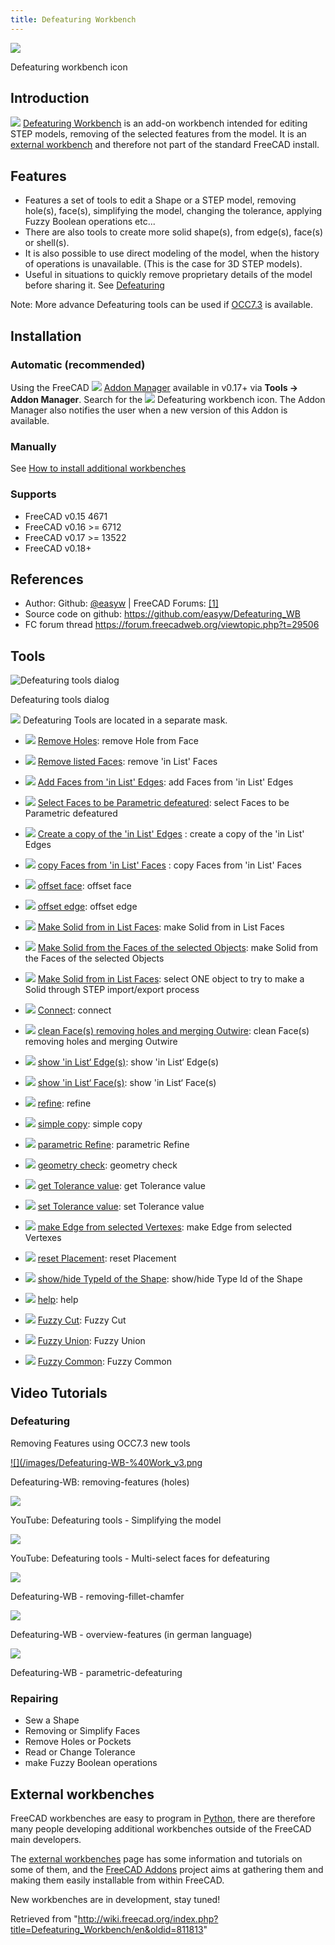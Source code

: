 ```yaml
---
title: Defeaturing Workbench
---
```


![](/images/Defeaturing_workbench_icon.svg)

Defeaturing workbench icon

## Introduction

![](/images/Defeaturing_workbench_icon.svg) [Defeaturing Workbench](/Defeaturing_Workbench "Defeaturing Workbench") is an add-on workbench intended for editing STEP models, removing of the selected features from the model. It is an [external workbench](/External_Workbenches "External Workbenches") and therefore not part of the standard FreeCAD install.

## Features

- Features a set of tools to edit a Shape or a STEP model, removing hole(s), face(s), simplifying the model, changing the tolerance, applying Fuzzy Boolean operations etc...
- There are also tools to create more solid shape(s), from edge(s), face(s) or shell(s).
- It is also possible to use direct modeling of the model, when the history of operations is unavailable. (This is the case for 3D STEP models).
- Useful in situations to quickly remove proprietary details of the model before sharing it. See [Defeaturing](/Defeaturing "Defeaturing")

Note: More advance Defeaturing tools can be used if [OCC7.3](/OpenCASCADE "OpenCASCADE") is available.

## Installation

### Automatic (recommended)

Using the FreeCAD ![](/images/AddonManager.svg) [Addon Manager](/Std_AddonMgr "Std AddonMgr") available in v0.17+ via **Tools → Addon Manager**. Search for the ![](/images/Defeaturing_workbench_icon.svg) Defeaturing workbench icon. The Addon Manager also notifies the user when a new version of this Addon is available.

### Manually

See [How to install additional workbenches](/How_to_install_additional_workbenches "How to install additional workbenches")

### Supports

- FreeCAD v0.15 4671
- FreeCAD v0.16 >= 6712
- FreeCAD v0.17 >= 13522
- FreeCAD v0.18+

## References

- Author: Github: [@easyw](https://github.com/easyw) | FreeCAD Forums: [[1]](https://forum.freecadweb.org/viewtopic.php?f=9&t=29506)
- Source code on github: <https://github.com/easyw/Defeaturing_WB>
- FC forum thread <https://forum.freecadweb.org/viewtopic.php?t=29506>

## Tools

![Defeaturing tools dialog](/images/Defeaturing_WB.png)

Defeaturing tools dialog

![](/images/Defeaturing_Tools.svg) Defeaturing Tools are located in a separate mask.

- ![](/images/DefeatWB_Tools_rmv_hole.png) [Remove Holes](/index.php?title=DefeatWB_Tools_rmv_hole&action=edit&redlink=1 "DefeatWB Tools rmv hole (page does not exist)"): remove Hole from Face
- ![](/images/DefeatWB_Tools_rmv_listed_Faces.png) [Remove listed Faces](/index.php?title=DefeatWB_Tools_rmv_listed_Faces&action=edit&redlink=1 "DefeatWB Tools rmv listed Faces (page does not exist)"): remove 'in List' Faces
- ![](/images/DefeatWB_Tools_add_Faces_listed_Edges.png) [Add Faces from 'in List' Edges](/index.php?title=DefeatWB_Tools_add_Faces_listed_Edges&action=edit&redlink=1 "DefeatWB Tools add Faces listed Edges (page does not exist)"): add Faces from 'in List' Edges
- ![](/images/DefeatWB_Tools_select_Faces_Param_Defeat.png) [Select Faces to be Parametric defeatured](/index.php?title=DefeatWB_Tools_select_Faces_Param_Defeat&action=edit&redlink=1 "DefeatWB Tools select Faces Param Defeat (page does not exist)"): select Faces to be Parametric defeatured
- ![](/images/DefeatWB_Tools_create_copy_listed_edges.png) [Create a copy of the 'in List' Edges](/index.php?title=DefeatWB_Tools_create_copy_listed_edges&action=edit&redlink=1 "DefeatWB Tools create copy listed edges (page does not exist)") : create a copy of the 'in List' Edges

- ![](/images/DefeatWB_Tools_copy_Faces_listed_faces.png) [copy Faces from 'in List' Faces](/index.php?title=DefeatWB_Tools_copy_Faces_listed_faces&action=edit&redlink=1 "DefeatWB Tools copy Faces listed faces (page does not exist)") : copy Faces from 'in List' Faces
- ![](/images/DefeatWB_Tools_offset_face.png) [offset face](/index.php?title=DefeatWB_Tools_offset_face&action=edit&redlink=1 "DefeatWB Tools offset face (page does not exist)"): offset face
- ![](/images/DefeatWB_Tools_offset_edge.png) [offset edge](/index.php?title=DefeatWB_Tools_offset_edge&action=edit&redlink=1 "DefeatWB Tools offset edge (page does not exist)"): offset edge

- ![](/images/DefeatWB_Tools_make_solid_listed_faces.png) [Make Solid from in List Faces](/index.php?title=DefeatWB_Tools_make_solid_listed_faces&action=edit&redlink=1 "DefeatWB Tools make solid listed faces (page does not exist)"): make Solid from in List Faces
- ![](/images/DefeatWB_Tools_make_solid_faces_selected_objects.png) [Make Solid from the Faces of the selected Objects](/index.php?title=DefeatWB_Tools_make_solid_faces_selected_objects&action=edit&redlink=1 "DefeatWB Tools make solid faces selected objects (page does not exist)"): make Solid from the Faces of the selected Objects
- ![](/images/DefeatWB_Tools_select_one_object_2_make_solid_step_proc.png) [Make Solid from in List Faces](/index.php?title=DefeatWB_Tools_select_one_object_2_make_solid_step_proc&action=edit&redlink=1 "DefeatWB Tools select one object 2 make solid step proc (page does not exist)"): select ONE object to try to make a Solid through STEP import/export process
- ![](/images/DefeatWB_Tools_Connect.png) [Connect](/index.php?title=DefeatWB_Tools_Connect&action=edit&redlink=1 "DefeatWB Tools Connect (page does not exist)"): connect
- ![](/images/DefeatWB_Tools_clean_face_rmv_holes.png) [clean Face(s) removing holes and merging Outwire](/index.php?title=DefeatWB_Tools_clean_face_rmv_holes&action=edit&redlink=1 "DefeatWB Tools clean face rmv holes (page does not exist)"): clean Face(s) removing holes and merging Outwire

- ![](/images/DefeatWB_Tools_show_listed_edges.png) [show 'in List‘ Edge(s)](/index.php?title=DefeatWB_Tools_show_listed_edges&action=edit&redlink=1 "DefeatWB Tools show listed edges (page does not exist)"): show 'in List‘ Edge(s)
- ![](/images/DefeatWB_Tools_show_listed_faces.png) [show 'in List‘ Face(s)](/index.php?title=DefeatWB_Tools_show_listed_faces&action=edit&redlink=1 "DefeatWB Tools show listed faces (page does not exist)"): show 'in List‘ Face(s)
- ![](/images/DefeatWB_Tools_refine.png) [refine](/index.php?title=DefeatWB_Tools_refine&action=edit&redlink=1 "DefeatWB Tools refine (page does not exist)"): refine
- ![](/images/DefeatWB_Tools_simple_copy.png) [simple copy](/index.php?title=DefeatWB_Tools_simple_copy&action=edit&redlink=1 "DefeatWB Tools simple copy (page does not exist)"): simple copy
- ![](/images/DefeatWB_Tools_parametric_refine.png) [parametric Refine](/index.php?title=DefeatWB_Tools_parametric_refine&action=edit&redlink=1 "DefeatWB Tools parametric refine (page does not exist)"): parametric Refine

- ![](/images/DefeatWB_Tools_geometry_check.png) [geometry check](/index.php?title=DefeatWB_Tools_geometry_check&action=edit&redlink=1 "DefeatWB Tools geometry check (page does not exist)"): geometry check
- ![](/images/DefeatWB_Tools_get_Tolerance_value.png) [get Tolerance value](/index.php?title=DefeatWB_Tools_get_Tolerance_value&action=edit&redlink=1 "DefeatWB Tools get Tolerance value (page does not exist)"): get Tolerance value
- ![](/images/DefeatWB_Tools_set_Tolerance_value.png) [set Tolerance value](/index.php?title=DefeatWB_Tools_set_Tolerance_value&action=edit&redlink=1 "DefeatWB Tools set Tolerance value (page does not exist)"): set Tolerance value

- ![](/images/DefeatWB_Tools_make_edges_selected_vertexes.png) [make Edge from selected Vertexes](/index.php?title=DefeatWB_Tools_make_edges_selected_vertexes&action=edit&redlink=1 "DefeatWB Tools make edges selected vertexes (page does not exist)"): make Edge from selected Vertexes
- ![](/images/DefeatWB_Tools_reset_placement.png) [reset Placement](/index.php?title=DefeatWB_Tools_reset_placement&action=edit&redlink=1 "DefeatWB Tools reset placement (page does not exist)"): reset Placement
- ![](/images/DefeatWB_Tools_show_hide_typeId_shape.png) [show/hide TypeId of the Shape](/index.php?title=DefeatWB_Tools_show_hide_typeId_shape&action=edit&redlink=1 "DefeatWB Tools show hide typeId shape (page does not exist)"): show/hide Type Id of the Shape
- ![](/images/DefeatWB_Tools_help.png) [help](/index.php?title=DefeatWB_Tools_help&action=edit&redlink=1 "DefeatWB Tools help (page does not exist)"): help

- ![](/images/DefeatWB_Tools_Fuzzy_Cut.png) [Fuzzy Cut](/index.php?title=DefeatWB_Tools_Fuzzy_Cut&action=edit&redlink=1 "DefeatWB Tools Fuzzy Cut (page does not exist)"): Fuzzy Cut
- ![](/images/DefeatWB_Tools_Fuzzy_Union.png) [Fuzzy Union](/index.php?title=DefeatWB_Tools_Fuzzy_Union&action=edit&redlink=1 "DefeatWB Tools Fuzzy Union (page does not exist)"): Fuzzy Union
- ![](/images/DefeatWB_Tools_Fuzzy_Common.png) [Fuzzy Common](/index.php?title=DefeatWB_Tools_Fuzzy_Common&action=edit&redlink=1 "DefeatWB Tools Fuzzy Common (page does not exist)"): Fuzzy Common

## Video Tutorials

### Defeaturing

Removing Features using OCC7.3 new tools

[![](/images/Defeaturing-WB-%40Work_v3.png](https://raw.githubusercontent.com/easyw/FreeCAD-tutorials/master/testing-files/removing-holes.mp4)

Defeaturing-WB: removing-features (holes)

[![](/images/Defeaturing-WB-%40Work_v1.png)](https://youtu.be/yrTtWFakAyE)

YouTube: Defeaturing tools - Simplifying the model

[![](/images/Defeaturing-WB-%40Work_v2.png)](https://youtu.be/vgQwGI6Fk6Q)

YouTube: Defeaturing tools - Multi-select faces for defeaturing

[![](/images/Defeaturing-WB-%40Work_v4.png)](https://raw.githubusercontent.com/easyw/FreeCAD-tutorials/master/testing-files/removing-fillet-chamfer.mp4)

Defeaturing-WB - removing-fillet-chamfer

[![](/images/Defeaturing-WB-%40Work_v5.png)](https://peertube.mastodon.host/videos/watch/c6bc5abd-2eb7-48c7-af67-c4d8e6783872)

Defeaturing-WB - overview-features (in german language)

[![](/images//Defeaturing-WB-%40Work_v6.png)](https://raw.githubusercontent.com/easyw/FreeCAD-tutorials/master/testing-files/parametric-defeaturing.mp4)

Defeaturing-WB - parametric-defeaturing

### Repairing

- Sew a Shape
- Removing or Simplify Faces
- Remove Holes or Pockets
- Read or Change Tolerance
- make Fuzzy Boolean operations

## External workbenches

FreeCAD workbenches are easy to program in [Python](/Python "Python"), there are therefore many people developing additional workbenches outside of the FreeCAD main developers.

The [external workbenches](/External_workbenches "External workbenches") page has some information and tutorials on some of them, and the [FreeCAD Addons](https://github.com/FreeCAD/FreeCAD-addons) project aims at gathering them and making them easily installable from within FreeCAD.

New workbenches are in development, stay tuned!

Retrieved from "<http://wiki.freecad.org/index.php?title=Defeaturing_Workbench/en&oldid=811813>"
